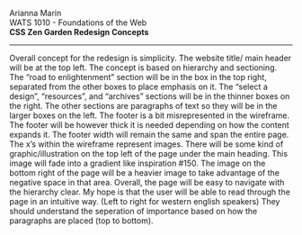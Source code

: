 Arianna Marin   
WATS 1010 - Foundations of the Web  
__CSS Zen Garden Redesign Concepts__
****

Overall concept for the redesign is simplicity. The website title/ main header will be at the top left. The concept is based on hierarchy and sectioning. The “road to enlightenment” section will be in the box in the top right, separated from the other boxes to place emphasis on it. The “select a design”, “resources”, and “archives” sections will be in the thinner boxes on the right. The other sections are paragraphs of text so they will be in the larger boxes on the left. The footer is a bit misrepresented in the wireframe. The footer will be however thick it is needed depending on how the content expands it. The footer width will remain the same and span the entire page. The x’s within the wireframe represent images. There will be some kind of graphic/illustration on the top left of the page under the main heading. This image will fade into a gradient like inspiration #150. The image on the bottom right of the page will be a heavier image to take advantage of the negative space in that area. Overall, the page will be easy to navigate with the hierarchy clear. My hope is that the user will be able to read through the page in an intuitive way. (Left to right for western english speakers) They should understand the seperation of importance based on how the paragraphs are placed (top to bottom). 
